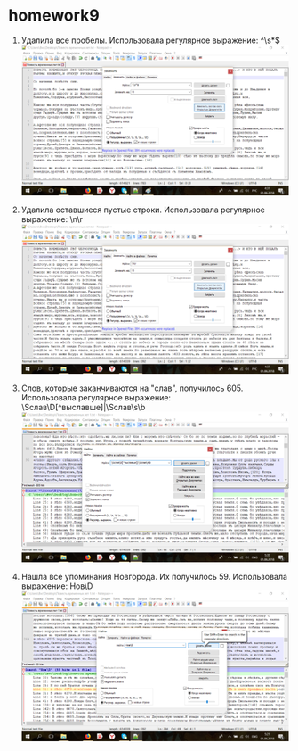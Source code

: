 # homework9
1. Удалила все пробелы. Использовала регулярное выражение: ^\s*$
![](https://raw.githubusercontent.com/minskerxenia174/homework9/master/%D0%9F%D1%80%D0%BE%D0%B1%D0%B5%D0%BB.png)

2. Удалила оставшиеся пустые строки. Использовала регулярное выражение: \n\r
![](https://raw.githubusercontent.com/minskerxenia174/homework9/master/%D0%A1%D1%82%D1%80%D0%BE%D0%BA%D0%B0.png)

3. Слов, которые заканчиваются на "слав", получилось 605. Использовала регулярное выражение: \Sслав\D[^выславше]|\Sслав\s\b
![](https://raw.githubusercontent.com/minskerxenia174/homework9/master/%D0%A1%D0%BB%D0%B0%D0%B2%D0%BB%D1%8C.png)

3. Нашла все упоминания Новгорода. Их получилось 59. Использовала выражение: Нов\D
![](https://raw.githubusercontent.com/minskerxenia174/homework9/master/%D0%9D%D0%BE%D0%B2%D0%B3%D0%BE%D1%80%D0%BE%D0%B4.png)
